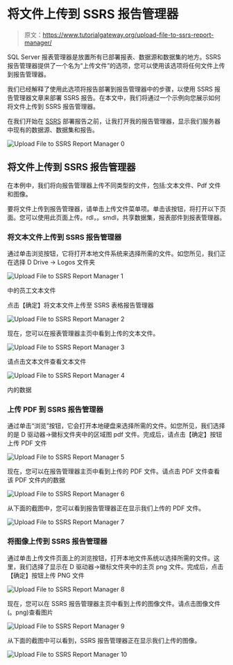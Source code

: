 # 将文件上传到 SSRS 报告管理器

> 原文：<https://www.tutorialgateway.org/upload-file-to-ssrs-report-manager/>

SQL Server 报表管理器是放置所有已部署报表、数据源和数据集的地方。SSRS 报告管理器提供了一个名为“上传文件”的选项，您可以使用该选项将任何文件上传到报告管理器。

我们已经解释了使用此选项将报告部署到报告管理器中的步骤，以使用 SSRS 报告管理器文章来部署 SSRS 报告。在本文中，我们将通过一个示例向您展示如何将文件上传到 SSRS 报告管理器。

在我们开始在 [SSRS](https://www.tutorialgateway.org/ssrs/) 部署报告之前，让我打开我的报告管理器，显示我们服务器中现有的数据源、数据集和报告。

![Upload File to SSRS Report Manager 0](img/dd80344c1d84515975e3cc885c816bf9.png)

## 将文件上传到 SSRS 报告管理器

在本例中，我们将向报告管理器上传不同类型的文件，包括:文本文件、Pdf 文件和图像。

要将文件上传到报告管理器，请单击上传文件菜单项。单击该按钮，将打开以下页面。您可以使用此页面上传。rdl，。smdl，共享数据集，报表部件到报表管理器。

### 将文本文件上传到 SSRS 报告管理器

通过单击浏览按钮，它将打开本地文件系统来选择所需的文件。如您所见，我们正在选择 D Drive -> Logos 文件夹

![Upload File to SSRS Report Manager 1](img/33518d164cf4ad73c5b5703b7db957b2.png)

中的员工文本文件

点击【确定】将文本文件上传至 SSRS 表格报告管理器

![Upload File to SSRS Report Manager 2](img/ab9a8b6f5a7b5f3b7d3bf376f827590e.png)

现在，您可以在报表管理器主页中看到上传的文本文件。

![Upload File to SSRS Report Manager 3](img/4f363f26207669f2123c241b0431a347.png)

请点击文本文件查看文本文件

![Upload File to SSRS Report Manager 4](img/69d4e6b06c15f703123f8fd6da7adcf2.png)

内的数据

### 上传 PDF 到 SSRS 报告管理器

通过单击“浏览”按钮，它会打开本地硬盘来选择所需的文件。如您所见，我们选择的是 D 驱动器->徽标文件夹中的区域图 pdf 文件。完成后，请点击【确定】按钮上传 PDF 文件

![Upload File to SSRS Report Manager 5](img/8e3e491c08e1bcb2002ad2dab3d5099b.png)

现在，您可以在报告管理器主页中看到上传的 PDF 文件。请点击 PDF 文件查看该 PDF 文件内的数据

![Upload File to SSRS Report Manager 6](img/d8f97c998aacc2c70abb7a20f6f708ea.png)

从下面的截图中，您可以看到报告管理器正在显示我们上传的 PDF 文件。

![Upload File to SSRS Report Manager 7](img/49c74b80740d75846c194d8598601a38.png)

### 将图像上传到 SSRS 报告管理器

通过单击上传文件页面上的浏览按钮，打开本地文件系统以选择所需的文件。这里，我们选择了显示在 D 驱动器->徽标文件夹中的主页 png 文件。完成后，点击【确定】按钮上传 PNG 文件

![Upload File to SSRS Report Manager 8](img/9ac642a72268873b2f63cfcded5d511d.png)

现在，您可以在 SSRS 报告管理器主页中看到上传的图像文件。请点击图像文件(。png)查看图片

![Upload File to SSRS Report Manager 9](img/890e57a2e576a23226be12a9b7f8b1be.png)

从下面的截图中可以看到，SSRS 报告管理器正在显示我们上传的图像。

![Upload File to SSRS Report Manager 10](img/179c14e798153cd249dfbf31c32e3b0d.png)